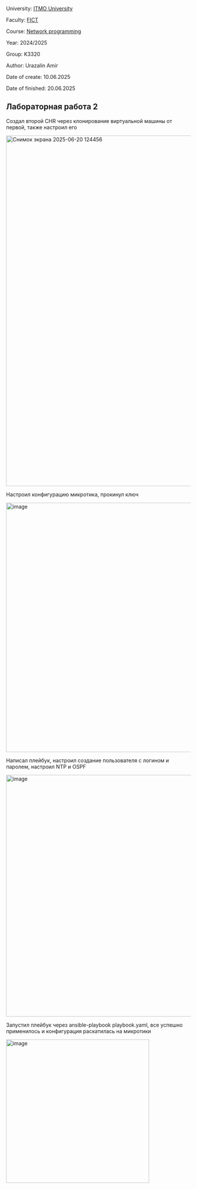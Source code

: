 University: [ITMO University](https://itmo.ru/ru/)

Faculty: [FICT](https://fict.itmo.ru)

Course: [Network programming](https://github.com/itmo-ict-faculty/network-programming)

Year: 2024/2025

Group: K3320

Author: Urazalin Amir

Date of create: 10.06.2025

Date of finished: 20.06.2025

## Лабораторная работа 2

Создал второй CHR через клонирование виртуальной машины от первой, также настроил его

<img width="953" alt="Снимок экрана 2025-06-20 124456" src="https://github.com/user-attachments/assets/60b07f78-ce1c-429b-95d9-4a07cb6412ea" />

Настроил конфигурацию микротика, прокинул ключ

<img width="678" alt="image" src="https://github.com/user-attachments/assets/b64c8d20-5a32-4af8-aafd-1d2728c9d458" />

Написал плейбук, настроил создание пользователя с логином и паролем, настроил NTP и OSPF

<img width="657" alt="image" src="https://github.com/user-attachments/assets/94fef7b8-a7c8-47c9-93d3-005d206c8a55" />

Запустил плейбук через ansible-playbook playbook.yaml, все успешно применилось и конфигурация раскатилась на микротики

<img width="390" alt="image" src="https://github.com/user-attachments/assets/132bfd35-502b-4925-bb5c-d628cd580932" />

